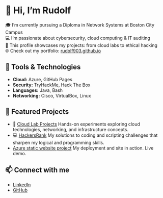 # 👋 Hi, I’m Rudolf

🎓 I’m currently pursuing a Diploma in Network Systems at Boston City Campus  
💻 I’m passionate about cybersecurity, cloud computing & IT auditing  
📁 This profile showcases my projects: from cloud labs to ethical hacking  
🌐 Check out my portfolio: [rudolf903.github.io](https://rudolf903.github.io)

## 🔧 Tools & Technologies
- **Cloud:** Azure, GitHub Pages
- **Security:** TryHackMe, Hack The Box
- **Languages:** Java, Bash
- **Networking:** Cisco, VirtualBox, Linux

## 📌 Featured Projects
- 🔐 [Cloud Lab Projects](https://github.com/Rudolf903/cloud-lab-projects) Hands-on experiments exploring cloud technologies, networking, and infrastructure concepts.
- 💻 [HackersRank](https://rudolf903.github.io) My solutions to coding and scripting challenges that sharpen my logical and programming skills.
- [Azure static website project](https://rudolfwebsite123.z1.web.core.windows.net/) My deployment and site in action. Live demo.

## 📫 Connect with me
- [LinkedIn](https://www.linkedin.com/in/khutso-mabelane-1a1703278)
- [GitHub](https://github.com/Rudolf903)
